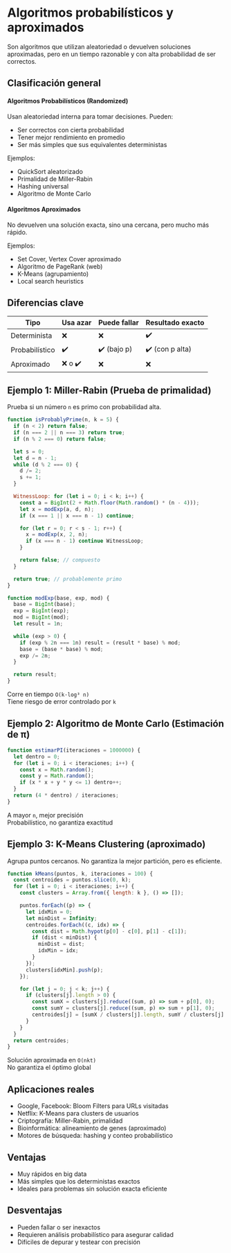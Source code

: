 # **Algoritmos probabilísticos y aproximados**

Son algoritmos que utilizan aleatoriedad o devuelven soluciones aproximadas, pero en un tiempo razonable y con alta probabilidad de ser correctos.



## Clasificación general

#### Algoritmos Probabilísticos (Randomized)

Usan aleatoriedad interna para tomar decisiones. Pueden:
- Ser correctos con cierta probabilidad
- Tener mejor rendimiento en promedio
- Ser más simples que sus equivalentes deterministas

Ejemplos:
- QuickSort aleatorizado
- Primalidad de Miller-Rabin
- Hashing universal
- Algoritmo de Monte Carlo


#### Algoritmos Aproximados

No devuelven una solución exacta, sino una cercana, pero mucho más rápido.

Ejemplos:
- Set Cover, Vertex Cover aproximado
- Algoritmo de PageRank (web)
- K-Means (agrupamiento)
- Local search heuristics



## Diferencias clave

|Tipo|Usa azar|Puede fallar|Resultado exacto|
|---|---|---|---|
|Determinista|❌|❌|✔️|
|Probabilístico|✔️|✔️ (bajo p)|✔️ (con p alta)|
|Aproximado|❌ o ✔️|❌|❌|



## Ejemplo 1: Miller-Rabin (Prueba de primalidad)

Prueba si un número `n` es primo con probabilidad alta.
```js
function isProbablyPrime(n, k = 5) {
  if (n < 2) return false;
  if (n === 2 || n === 3) return true;
  if (n % 2 === 0) return false;

  let s = 0;
  let d = n - 1;
  while (d % 2 === 0) {
    d /= 2;
    s += 1;
  }

  WitnessLoop: for (let i = 0; i < k; i++) {
    const a = BigInt(2 + Math.floor(Math.random() * (n - 4)));
    let x = modExp(a, d, n);
    if (x === 1 || x === n - 1) continue;

    for (let r = 0; r < s - 1; r++) {
      x = modExp(x, 2, n);
      if (x === n - 1) continue WitnessLoop;
    }

    return false; // compuesto
  }

  return true; // probablemente primo
}

function modExp(base, exp, mod) {
  base = BigInt(base);
  exp = BigInt(exp);
  mod = BigInt(mod);
  let result = 1n;

  while (exp > 0) {
    if (exp % 2n === 1n) result = (result * base) % mod;
    base = (base * base) % mod;
    exp /= 2n;
  }

  return result;
}
```
Corre en tiempo `O(k·log³ n)`  
Tiene riesgo de error controlado por `k`



## Ejemplo 2: Algoritmo de Monte Carlo (Estimación de π)

```js
function estimarPI(iteraciones = 1000000) {
  let dentro = 0;
  for (let i = 0; i < iteraciones; i++) {
    const x = Math.random();
    const y = Math.random();
    if (x * x + y * y <= 1) dentro++;
  }
  return (4 * dentro) / iteraciones;
}
```
A mayor `n`, mejor precisión  
Probabilístico, no garantiza exactitud



## Ejemplo 3: K-Means Clustering (aproximado)

Agrupa puntos cercanos. No garantiza la mejor partición, pero es eficiente.
```js
function kMeans(puntos, k, iteraciones = 100) {
  const centroides = puntos.slice(0, k);
  for (let i = 0; i < iteraciones; i++) {
    const clusters = Array.from({ length: k }, () => []);

    puntos.forEach((p) => {
      let idxMin = 0;
      let minDist = Infinity;
      centroides.forEach((c, idx) => {
        const dist = Math.hypot(p[0] - c[0], p[1] - c[1]);
        if (dist < minDist) {
          minDist = dist;
          idxMin = idx;
        }
      });
      clusters[idxMin].push(p);
    });

    for (let j = 0; j < k; j++) {
      if (clusters[j].length > 0) {
        const sumX = clusters[j].reduce((sum, p) => sum + p[0], 0);
        const sumY = clusters[j].reduce((sum, p) => sum + p[1], 0);
        centroides[j] = [sumX / clusters[j].length, sumY / clusters[j].length];
      }
    }
  }
  return centroides;
}
```
Solución aproximada en `O(nkt)`  
No garantiza el óptimo global



## Aplicaciones reales

- Google, Facebook: Bloom Filters para URLs visitadas
- Netflix: K-Means para clusters de usuarios
- Criptografía: Miller-Rabin, primalidad
- Bioinformática: alineamiento de genes (aproximado)
- Motores de búsqueda: hashing y conteo probabilístico



## Ventajas

- Muy rápidos en big data
- Más simples que los deterministas exactos
- Ideales para problemas sin solución exacta eficiente



## Desventajas

- Pueden fallar o ser inexactos
- Requieren análisis probabilístico para asegurar calidad
- Difíciles de depurar y testear con precisión

